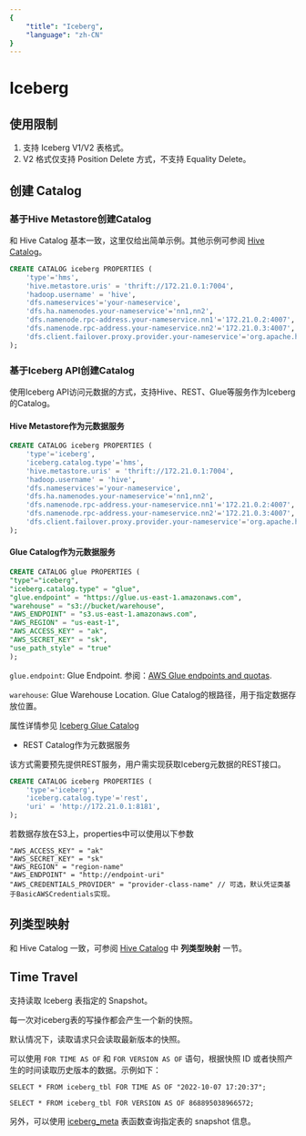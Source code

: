 ```yaml
---
{
    "title": "Iceberg",
    "language": "zh-CN"
}
---
```


<!-- 
Licensed to the Apache Software Foundation (ASF) under one
or more contributor license agreements.  See the NOTICE file
distributed with this work for additional information
regarding copyright ownership.  The ASF licenses this file
to you under the Apache License, Version 2.0 (the
"License"); you may not use this file except in compliance
with the License.  You may obtain a copy of the License at

  http://www.apache.org/licenses/LICENSE-2.0

Unless required by applicable law or agreed to in writing,
software distributed under the License is distributed on an
"AS IS" BASIS, WITHOUT WARRANTIES OR CONDITIONS OF ANY
KIND, either express or implied.  See the License for the
specific language governing permissions and limitations
under the License.
-->


# Iceberg

## 使用限制

1. 支持 Iceberg V1/V2 表格式。
2. V2 格式仅支持 Position Delete 方式，不支持 Equality Delete。

## 创建 Catalog

### 基于Hive Metastore创建Catalog

和 Hive Catalog 基本一致，这里仅给出简单示例。其他示例可参阅 [Hive Catalog](./hive.md)。

```sql
CREATE CATALOG iceberg PROPERTIES (
    'type'='hms',
    'hive.metastore.uris' = 'thrift://172.21.0.1:7004',
    'hadoop.username' = 'hive',
    'dfs.nameservices'='your-nameservice',
    'dfs.ha.namenodes.your-nameservice'='nn1,nn2',
    'dfs.namenode.rpc-address.your-nameservice.nn1'='172.21.0.2:4007',
    'dfs.namenode.rpc-address.your-nameservice.nn2'='172.21.0.3:4007',
    'dfs.client.failover.proxy.provider.your-nameservice'='org.apache.hadoop.hdfs.server.namenode.ha.ConfiguredFailoverProxyProvider'
);
```

### 基于Iceberg API创建Catalog

<version since="dev">

使用Iceberg API访问元数据的方式，支持Hive、REST、Glue等服务作为Iceberg的Catalog。

</version>

#### Hive Metastore作为元数据服务

```sql
CREATE CATALOG iceberg PROPERTIES (
    'type'='iceberg',
    'iceberg.catalog.type'='hms',
    'hive.metastore.uris' = 'thrift://172.21.0.1:7004',
    'hadoop.username' = 'hive',
    'dfs.nameservices'='your-nameservice',
    'dfs.ha.namenodes.your-nameservice'='nn1,nn2',
    'dfs.namenode.rpc-address.your-nameservice.nn1'='172.21.0.2:4007',
    'dfs.namenode.rpc-address.your-nameservice.nn2'='172.21.0.3:4007',
    'dfs.client.failover.proxy.provider.your-nameservice'='org.apache.hadoop.hdfs.server.namenode.ha.ConfiguredFailoverProxyProvider'
);
```

#### Glue Catalog作为元数据服务

```sql
CREATE CATALOG glue PROPERTIES (
"type"="iceberg",
"iceberg.catalog.type" = "glue",
"glue.endpoint" = "https://glue.us-east-1.amazonaws.com",
"warehouse" = "s3://bucket/warehouse",
"AWS_ENDPOINT" = "s3.us-east-1.amazonaws.com",
"AWS_REGION" = "us-east-1",
"AWS_ACCESS_KEY" = "ak",
"AWS_SECRET_KEY" = "sk",
"use_path_style" = "true"
);
```

`glue.endpoint`: Glue Endpoint. 参阅：[AWS Glue endpoints and quotas](https://docs.aws.amazon.com/general/latest/gr/glue.html).

`warehouse`: Glue Warehouse Location. Glue Catalog的根路径，用于指定数据存放位置。

属性详情参见 [Iceberg Glue Catalog](https://iceberg.apache.org/docs/latest/aws/#glue-catalog)

- REST Catalog作为元数据服务

该方式需要预先提供REST服务，用户需实现获取Iceberg元数据的REST接口。

```sql
CREATE CATALOG iceberg PROPERTIES (
    'type'='iceberg',
    'iceberg.catalog.type'='rest',
    'uri' = 'http://172.21.0.1:8181',
);
```

若数据存放在S3上，properties中可以使用以下参数

```
"AWS_ACCESS_KEY" = "ak"
"AWS_SECRET_KEY" = "sk"
"AWS_REGION" = "region-name"
"AWS_ENDPOINT" = "http://endpoint-uri"
"AWS_CREDENTIALS_PROVIDER" = "provider-class-name" // 可选，默认凭证类基于BasicAWSCredentials实现。
```

## 列类型映射

和 Hive Catalog 一致，可参阅 [Hive Catalog](./hive.md) 中 **列类型映射** 一节。

## Time Travel

<version since="dev">

支持读取 Iceberg 表指定的 Snapshot。

</version>

每一次对iceberg表的写操作都会产生一个新的快照。

默认情况下，读取请求只会读取最新版本的快照。

可以使用 `FOR TIME AS OF` 和 `FOR VERSION AS OF` 语句，根据快照 ID 或者快照产生的时间读取历史版本的数据。示例如下：

`SELECT * FROM iceberg_tbl FOR TIME AS OF "2022-10-07 17:20:37";`

`SELECT * FROM iceberg_tbl FOR VERSION AS OF 868895038966572;`

另外，可以使用 [iceberg_meta](../../sql-manual/sql-functions/table-functions/iceberg_meta.md) 表函数查询指定表的 snapshot 信息。
